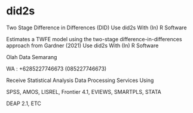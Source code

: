 # did2s
Two Stage Difference in Differences (DID) Use did2s With (In) R Software

Estimates a TWFE model using the two-stage difference-in-differences approach from Gardner (2021) Use did2s With (In) R Software

Olah Data Semarang

WA : +6285227746673 (085227746673)

Receive Statistical Analysis Data Processing Services Using

SPSS, AMOS, LISREL, Frontier 4.1, EVIEWS, SMARTPLS, STATA

DEAP 2.1, ETC

